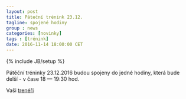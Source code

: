 ```yaml
---
layout: post
title: Páteční trénink 23.12.
tagline: spojené hodiny
group : news
categories: [novinky]
tags : [trénink]
date: 2016-11-14 18:00:00 CET
---
```

{% include JB/setup %}

Pátěční tréninky 23.12.2016 budou spojeny do jedné hodiny, která bude delší - v čase 18 &mdash; 19:30 hod.

Vaši [trenéři](/treneri)

